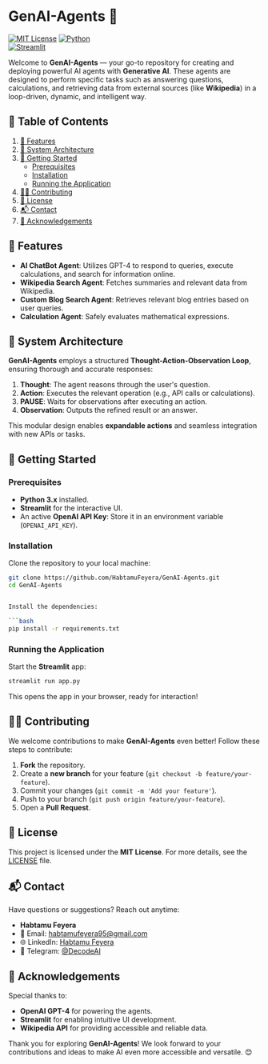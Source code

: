 # **GenAI-Agents** 🚀  
[![MIT License](https://img.shields.io/badge/License-MIT-green.svg)](LICENSE) 
[![Python](https://img.shields.io/badge/Python-3.x-blue.svg)](https://www.python.org/)  
[![Streamlit](https://img.shields.io/badge/Streamlit-%23FF4B4B.svg?logo=streamlit&logoColor=white)](https://streamlit.io/)  

Welcome to **GenAI-Agents** — your go-to repository for creating and deploying powerful AI agents with **Generative AI**. These agents are designed to perform specific tasks such as answering questions, calculations, and retrieving data from external sources (like **Wikipedia**) in a loop-driven, dynamic, and intelligent way.


## 📑 **Table of Contents**

1. [🌟 Features](#-features)  
2. [🔧 System Architecture](#-system-architecture)  
3. [🚀 Getting Started](#-getting-started)  
   - [Prerequisites](#prerequisites)  
   - [Installation](#installation)  
   - [Running the Application](#running-the-application)  
4. [🧑‍💻 Contributing](#-contributing)  
5. [📜 License](#-license)  
6. [📬 Contact](#-contact)  
7. [🙌 Acknowledgements](#-acknowledgements)  


## 🌟 **Features**

- **AI ChatBot Agent**: Utilizes GPT-4 to respond to queries, execute calculations, and search for information online.  
- **Wikipedia Search Agent**: Fetches summaries and relevant data from Wikipedia.  
- **Custom Blog Search Agent**: Retrieves relevant blog entries based on user queries.  
- **Calculation Agent**: Safely evaluates mathematical expressions.  


## 🔧 **System Architecture**

**GenAI-Agents** employs a structured **Thought-Action-Observation Loop**, ensuring thorough and accurate responses:  

1. **Thought**: The agent reasons through the user's question.  
2. **Action**: Executes the relevant operation (e.g., API calls or calculations).  
3. **PAUSE**: Waits for observations after executing an action.  
4. **Observation**: Outputs the refined result or an answer.

This modular design enables **expandable actions** and seamless integration with new APIs or tasks.


## 🚀 **Getting Started**

### **Prerequisites**  

- **Python 3.x** installed.  
- **Streamlit** for the interactive UI.  
- An active **OpenAI API Key**: Store it in an environment variable (`OPENAI_API_KEY`).  

### **Installation**

Clone the repository to your local machine:  

```bash
git clone https://github.com/HabtamuFeyera/GenAI-Agents.git
cd GenAI-Agents


Install the dependencies:  

```bash
pip install -r requirements.txt
```

### **Running the Application**

Start the **Streamlit** app:  

```bash
streamlit run app.py
```

This opens the app in your browser, ready for interaction!


## 🧑‍💻 **Contributing**

We welcome contributions to make **GenAI-Agents** even better! Follow these steps to contribute:  

1. **Fork** the repository.  
2. Create a **new branch** for your feature (`git checkout -b feature/your-feature`).  
3. Commit your changes (`git commit -m 'Add your feature'`).  
4. Push to your branch (`git push origin feature/your-feature`).  
5. Open a **Pull Request**.  


## 📜 **License**

This project is licensed under the **MIT License**. For more details, see the [LICENSE](LICENSE) file.


## 📬 **Contact**

Have questions or suggestions? Reach out anytime:

- **Habtamu Feyera**  
- 📧 Email: [habtamufeyera95@gmail.com](mailto:habtamufeyera95@gmail.com)  
- 🌐 LinkedIn: [Habtamu Feyera](https://www.linkedin.com/in/habtamu-feyera)  
- 📲 Telegram: [@DecodeAI](https://t.me/DecodeAI)



## 🙌 **Acknowledgements**

Special thanks to:

- **OpenAI GPT-4** for powering the agents.  
- **Streamlit** for enabling intuitive UI development.  
- **Wikipedia API** for providing accessible and reliable data.  


Thank you for exploring **GenAI-Agents**! We look forward to your contributions and ideas to make AI even more accessible and versatile. 😊  
